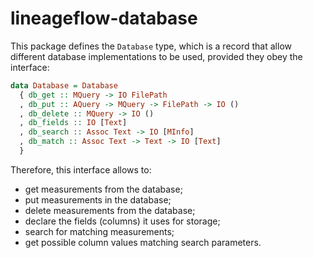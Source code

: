 # lineageflow-database

This package defines the `Database` type, which is a record that allow
different database implementations to be used, provided they obey the
interface:

```haskell
data Database = Database
  { db_get :: MQuery -> IO FilePath
  , db_put :: AQuery -> MQuery -> FilePath -> IO ()
  , db_delete :: MQuery -> IO ()
  , db_fields :: IO [Text]
  , db_search :: Assoc Text -> IO [MInfo]
  , db_match :: Assoc Text -> Text -> IO [Text]
  }
```

Therefore, this interface allows to:

- get measurements from the database;
- put measurements in the database;
- delete measurements from the database;
- declare the fields (columns) it uses for storage;
- search for matching measurements;
- get possible column values matching search parameters.
